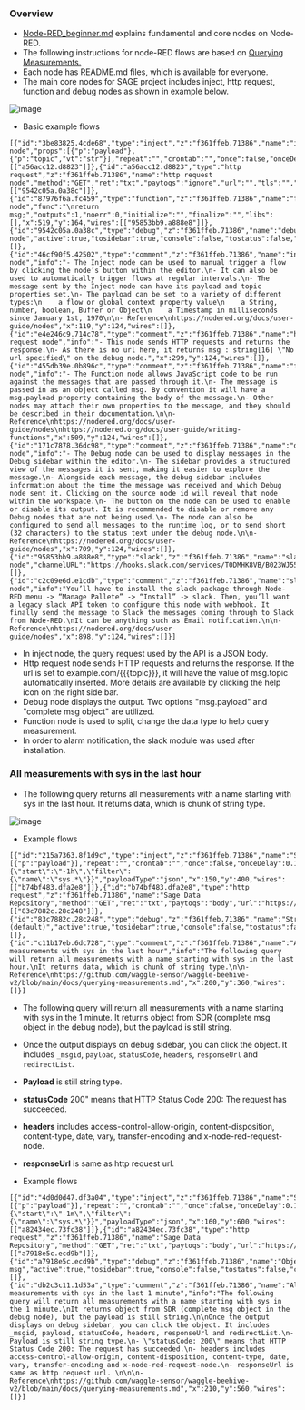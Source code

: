 ### Overview

* [Node-RED_beginner.md](https://github.com/waggle-sensor/summer2021/blob/main/Lee/nodered_examples/Node-RED_beginner.md) explains fundamental and core nodes on Node-RED.
* The following instructions for node-RED flows are based on [Querying Measurements.](https://github.com/waggle-sensor/waggle-beehive-v2/blob/main/docs/querying-measurements.md)
* Each node has README.md files, which is available for everyone.
* The main core nodes for SAGE project includes inject, http request, function and debug nodes as shown in example below.

![image](https://user-images.githubusercontent.com/56851781/128259245-9fd5e4cc-159f-473e-abdc-4dd4b897e447.png)

- Basic example flows

```
[{"id":"3be83825.4cde68","type":"inject","z":"f361ffeb.71386","name":"inject node","props":[{"p":"payload"},{"p":"topic","vt":"str"}],"repeat":"","crontab":"","once":false,"onceDelay":0.1,"topic":"","payload":"","payloadType":"date","x":119,"y":164,"wires":[["a56acc12.d8823"]]},{"id":"a56acc12.d8823","type":"http request","z":"f361ffeb.71386","name":"http request node","method":"GET","ret":"txt","paytoqs":"ignore","url":"","tls":"","persist":false,"proxy":"","authType":"","x":309,"y":164,"wires":[["9542c05a.0a38c"]]},{"id":"87976f6a.fc459","type":"function","z":"f361ffeb.71386","name":"function node","func":"\nreturn msg;","outputs":1,"noerr":0,"initialize":"","finalize":"","libs":[],"x":519,"y":164,"wires":[["95853bb9.a888e8"]]},{"id":"9542c05a.0a38c","type":"debug","z":"f361ffeb.71386","name":"debug node","active":true,"tosidebar":true,"console":false,"tostatus":false,"complete":"payload","targetType":"msg","statusVal":"","statusType":"auto","x":709,"y":164,"wires":[]},{"id":"46cf90f5.42502","type":"comment","z":"f361ffeb.71386","name":"inject node","info":"- The Inject node can be used to manual trigger a flow by clicking the node’s button within the editor.\n- It can also be used to automatically trigger flows at regular intervals.\n- The message sent by the Inject node can have its payload and topic properties set.\n- The payload can be set to a variety of different types:\n    a flow or global context property value\n    a String, number, boolean, Buffer or Object\n    a Timestamp in milliseconds since January 1st, 1970\n\n- Reference\nhttps://nodered.org/docs/user-guide/nodes","x":119,"y":124,"wires":[]},{"id":"e4e246c9.714c78","type":"comment","z":"f361ffeb.71386","name":"http request node","info":"- This node sends HTTP requests and returns the response.\n- As there is no url here, it returns msg : string[16] \"No url specified\" on the debug node.","x":299,"y":124,"wires":[]},{"id":"455db39e.0b896c","type":"comment","z":"f361ffeb.71386","name":"function node","info":"- The Function node allows JavaScript code to be run against the messages that are passed through it.\n- The message is passed in as an object called msg. By convention it will have a msg.payload property containing the body of the message.\n- Other nodes may attach their own properties to the message, and they should be described in their documentation.\n\n- Reference\nhttps://nodered.org/docs/user-guide/nodes\nhttps://nodered.org/docs/user-guide/writing-functions","x":509,"y":124,"wires":[]},{"id":"171c7878.36dc98","type":"comment","z":"f361ffeb.71386","name":"debug node","info":"- The Debug node can be used to display messages in the Debug sidebar within the editor.\n- The sidebar provides a structured view of the messages it is sent, making it easier to explore the message.\n- Alongside each message, the debug sidebar includes information about the time the message was received and which Debug node sent it. Clicking on the source node id will reveal that node within the workspace.\n- The button on the node can be used to enable or disable its output. It is recommended to disable or remove any Debug nodes that are not being used.\n- The node can also be configured to send all messages to the runtime log, or to send short (32 characters) to the status text under the debug node.\n\n- Reference\nhttps://nodered.org/docs/user-guide/nodes","x":709,"y":124,"wires":[]},{"id":"95853bb9.a888e8","type":"slack","z":"f361ffeb.71386","name":"slack node","channelURL":"https://hooks.slack.com/services/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","username":"","emojiIcon":"","channel":"","x":909,"y":244,"wires":[]},{"id":"c2c09e6d.e1cdb","type":"comment","z":"f361ffeb.71386","name":"slack node","info":"You’ll have to install the slack package through Node-RED menu -> “Manage Pallete” -> “Install” -> slack. Then, you’ll want a legacy slack API token to configure this node with webhook. It finally send the message to Slack the messages coming through to Slack from Node-RED.\nIt can be anything such as Email notification.\n\n- Reference\nhttps://nodered.org/docs/user-guide/nodes","x":898,"y":124,"wires":[]}]
```

- In inject node, the query request used by the API is a JSON body.
- Http request node sends HTTP requests and returns the response. If the url is set to example.com/{{{topic}}}, it will have the value of msg.topic automatically inserted. More details are available by clicking the help icon on the right side bar.
- Debug node displays the output. Two options "msg.payload" and "complete msg object" are utilized.
- Function node is used to split, change the data type to help query measurement.
- In order to alarm notification, the slack module was used after installation. 


### All measurements with sys in the last hour

- The following query returns all measurements with a name starting with sys in the last hour. It returns data, which is chunk of string type.

![image](https://user-images.githubusercontent.com/56851781/128259769-e2325847-1d9d-4bc5-ad3d-b4e50c1bab12.png)

- Example flows

```
[{"id":"215a7363.8f1d9c","type":"inject","z":"f361ffeb.71386","name":"SDR_all_sys_1hour","props":[{"p":"payload"}],"repeat":"","crontab":"","once":false,"onceDelay":0.1,"topic":"","payload":"{\"start\":\"-1h\",\"filter\":{\"name\":\"sys.*\"}}","payloadType":"json","x":150,"y":400,"wires":[["b74bf483.dfa2e8"]]},{"id":"b74bf483.dfa2e8","type":"http request","z":"f361ffeb.71386","name":"Sage Data Repository","method":"GET","ret":"txt","paytoqs":"body","url":"https://sdr.sagecontinuum.org/api/v1/query{{{payload.value}}}","tls":"","persist":true,"proxy":"","authType":"basic","x":350,"y":440,"wires":[["83c7882c.28c248"]]},{"id":"83c7882c.28c248","type":"debug","z":"f361ffeb.71386","name":"String_payload (default)","active":true,"tosidebar":true,"console":false,"tostatus":false,"complete":"payload","targetType":"msg","statusVal":"","statusType":"auto","x":590,"y":400,"wires":[]},{"id":"c11b17eb.6dc728","type":"comment","z":"f361ffeb.71386","name":"All measurements with sys in the last hour","info":"The following query will return all measurements with a name starting with sys in the last hour.\nIt returns data, which is chunk of string type.\n\n- Reference\nhttps://github.com/waggle-sensor/waggle-beehive-v2/blob/main/docs/querying-measurements.md","x":200,"y":360,"wires":[]}]
```

- The following query will return all measurements with a name starting with sys in the 1 minute. It returns object from SDR (complete msg object in the debug node), but the payload is still string.

- Once the output displays on debug sidebar, you can click the object. It includes `_msgid`, `payload`, `statusCode`, `headers`, `responseUrl` and `redirectList`.

- **Payload** is still string type.
- **statusCode** 200" means that HTTP Status Code 200: The request has succeeded.
- **headers** includes access-control-allow-origin, content-disposition, content-type, date, vary, transfer-encoding and x-node-red-request-node.
- **responseUrl** is same as http request url.

- Example flows

```
[{"id":"4d0d0d47.df3a04","type":"inject","z":"f361ffeb.71386","name":"SDR_all_sys_1minute","props":[{"p":"payload"}],"repeat":"","crontab":"","once":false,"onceDelay":0.1,"topic":"","payload":"{\"start\":\"-1m\",\"filter\":{\"name\":\"sys.*\"}}","payloadType":"json","x":160,"y":600,"wires":[["a82434ec.73fc38"]]},{"id":"a82434ec.73fc38","type":"http request","z":"f361ffeb.71386","name":"Sage Data Repository","method":"GET","ret":"txt","paytoqs":"body","url":"https://sdr.sagecontinuum.org/api/v1/query","tls":"","persist":true,"proxy":"","authType":"basic","x":350,"y":640,"wires":[["a7918e5c.ecd9b"]]},{"id":"a7918e5c.ecd9b","type":"debug","z":"f361ffeb.71386","name":"Object_complete msg","active":true,"tosidebar":true,"console":false,"tostatus":false,"complete":"true","targetType":"full","statusVal":"","statusType":"auto","x":580,"y":600,"wires":[]},{"id":"db2c3c11.1d53a","type":"comment","z":"f361ffeb.71386","name":"All measurements with sys in the last 1 minute","info":"The following query will return all measurements with a name starting with sys in the 1 minute.\nIt returns object from SDR (complete msg object in the debug node), but the payload is still string.\n\nOnce the output displays on debug sidebar, you can click the object. It includes _msgid, payload, statusCode, headers, responseUrl and redirectList.\n- Payload is still string type.\n- \"statusCode: 200\" means that HTTP Status Code 200: The request has succeeded.\n- headers includes access-control-allow-origin, content-disposition, content-type, date, vary, transfer-encoding and x-node-red-request-node.\n- responseUrl is same as http request url. \n\n\n- Reference\nhttps://github.com/waggle-sensor/waggle-beehive-v2/blob/main/docs/querying-measurements.md","x":210,"y":560,"wires":[]}]
```
